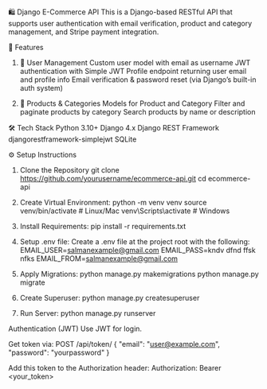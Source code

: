 🛍️ Django E-Commerce API
This is a Django-based RESTful API that supports user authentication with email verification, product and category management, and Stripe payment integration.

🚀 Features
1. 🔐 User Management
Custom user model with email as username
JWT authentication with Simple JWT
Profile endpoint returning user email and profile info
Email verification & password reset (via Django’s built-in auth system)

2. 🛒 Products & Categories
Models for Product and Category
Filter and paginate products by category
Search products by name or description

🛠️ Tech Stack
Python 3.10+
Django 4.x
Django REST Framework
djangorestframework-simplejwt
SQLite

⚙️ Setup Instructions
1. Clone the Repository
git clone https://github.com/yourusername/ecommerce-api.git
cd ecommerce-api

3. Create Virtual Environment:
python -m venv venv
source venv/bin/activate  # Linux/Mac
venv\Scripts\activate     # Windows

5. Install Requirements:
pip install -r requirements.txt


4. Setup .env file:
Create a .env file at the project root with the following:
EMAIL_USER=salmanexample@gmail.com
EMAIL_PASS=kndv dfnd ffsk nfks
EMAIL_FROM=salmanexample@gmail.com

5. Apply Migrations:
python manage.py makemigrations
python manage.py migrate

6. Create Superuser:
python manage.py createsuperuser

8. Run Server:
python manage.py runserver

Authentication (JWT)
Use JWT for login.

Get token via:
POST /api/token/
{
  "email": "user@example.com",
  "password": "yourpassword"
}

Add this token to the Authorization header:
Authorization: Bearer <your_token>
